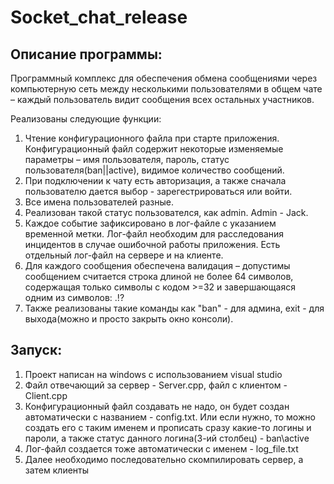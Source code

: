 # Socket_chat_release
## Описание программы:
Программный комплекс для обеспечения обмена сообщениями через компьютерную сеть между несколькими пользователями в общем чате – каждый пользователь видит сообщения всех остальных участников.

Реализованы следующие функции:
1. Чтение конфигурационного файла при старте приложения. Конфигурационный файл содержит некоторые изменяемые параметры – имя пользователя, пароль, статус пользователя(ban||active), видимое количество сообщений.
2. При подключении к чату есть авторизация, а также сначала пользователю дается выбор - зарегестрироваться или войти.
3. Все имена пользователей разные.
4. Реализован такой статус пользователся, как admin. Admin - Jack.
5. Каждое событие зафиксировано в лог-файле с указанием временной метки. Лог-файл необходим для расследования инцидентов в случае ошибочной работы приложения. Есть отдельный лог-файл на сервере и на клиенте.
6. Для каждого сообщения обеспечена валидация – допустимы сообщением считается строка длиной не более 64 символов, содержащая только символы с кодом >=32 и завершающаяся одним из символов: .!?
7. Также реализованы такие команды как "ban" - для админа, exit - для выхода(можно и просто закрыть окно консоли).

## Запуск:
1. Проект написан на windows с использованием visual studio
2. Файл отвечающий за сервер - Server.cpp, файл с клиентом - Client.cpp
3. Конфигурационный файл создавать не надо, он будет создан автоматически с названием - config.txt. Или если нужно, то можно создать его с таким именем и прописать сразу какие-то логины и пароли, а также статус данного логина(3-ий столбец) - ban\active
4. Лог-файл создается тоже автоматически с именем - log_file.txt
5. Далее необходимо последовательно скомпилировать сервер, а затем клиенты
